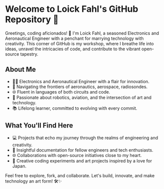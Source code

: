 # Welcome to Loick Fahl's GitHub Repository 🚀

Greetings, coding aficionados! 👋 I'm Loick Fahl, a seasoned Electronics and Aeronautical Engineer with a penchant for marrying technology with creativity. This corner of GitHub is my workshop, where I breathe life into ideas, unravel the intricacies of code, and contribute to the vibrant open-source tapestry.

## About Me

- 👨‍💻 Electronics and Aeronautical Engineer with a flair for innovation.
- 🚀 Navigating the frontiers of aeronautics, aerospace, radiosondes.
- 🌐 Fluent in languages of both circuits and code.
- 🤖 Passionate about robotics, aviation, and the intersection of art and technology.
- 📚 Lifelong learner, committed to evolving with every commit.

## What You'll Find Here

- 💻 Projects that echo my journey through the realms of engineering and creativity.
- 📝 Insightful documentation for fellow engineers and tech enthusiasts.
- 🌐 Collaborations with open-source initiatives close to my heart.
- 🎨 Creative coding experiments and art projects inspired by a love for Japan.

Feel free to explore, fork, and collaborate. Let's build, innovate, and make technology an art form! 🛠️✨
